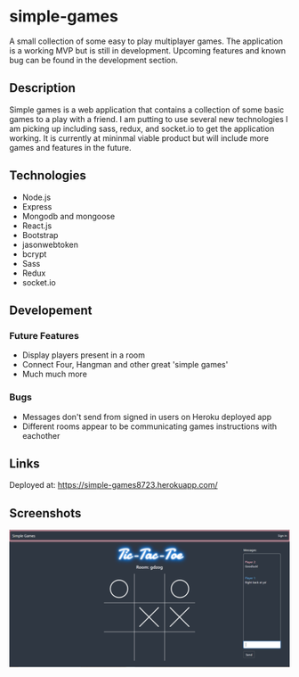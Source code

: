 # simple-games
A small collection of some easy to play multiplayer games. The application is a working MVP but is still in development. Upcoming features and known bug can be found in the development section.

## Description
Simple games is a web application that contains a collection of some basic games to a play with a friend. I am putting to use several new technologies I am picking up including sass, redux, and <span>socket.</spann>io to get the application working. It is currently at mininmal viable product but will include more games and features in the future.

## Technologies
* Node.js
* Express
* Mongodb and mongoose
* React.js
* Bootstrap
* jasonwebtoken
* bcrypt
* Sass
* Redux
* <span>socket.</spann>io

## Developement
### Future Features
* Display players present in a room
* Connect Four, Hangman and other great 'simple games'
* Much much more
### Bugs
* Messages don't send from signed in users on Heroku deployed app
* Different rooms appear to be communicating games instructions with eachother

## Links
Deployed at:  https://simple-games8723.herokuapp.com/

## Screenshots
![Screen Shot](./ScreenShots/tictactoeScreenShot.PNG)
